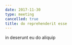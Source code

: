 ```yaml
---
date: 2017-11-30
type: meeting
cancelled: true
title: do reprehenderit esse
---
```

in deserunt eu do aliquip